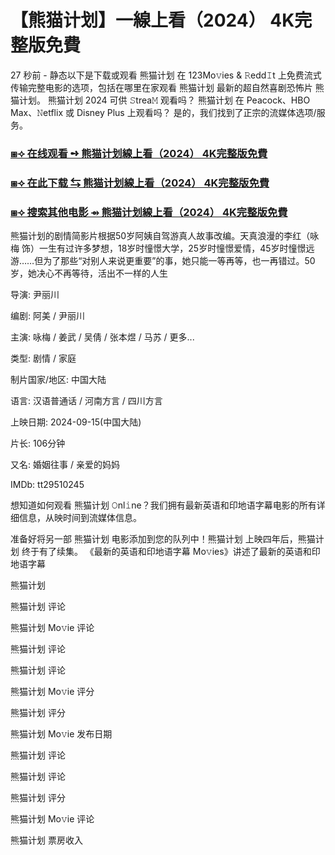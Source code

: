 # 【熊猫计划】一線上看（2024） 4K完整版免費

27 秒前 - 静态以下是下载或观看 熊猫计划 在 123Mo𝚟ies & 𝚁edd𝙸t 上免费流式传输完整电影的选项，包括在哪里在家观看 熊猫计划 最新的超自然喜剧恐怖片 熊猫计划。 熊猫计划 2024 可供 𝚂trea𝙼 观看吗？ 熊猫计划 在 Peacock、HBO Max、𝙽etflix 或 Disney Plus 上观看吗？ 是的，我们找到了正宗的流媒体选项/服务。

<h3><a href="https://taiwanmov.blogspot.com/p/panda-plan.html">⧆⟢ 在线观看 ➺ 熊猫计划線上看（2024） 4K完整版免費</a></h3>

<h3><a href="https://taiwanmov.blogspot.com/p/panda-plan.html">⧆⟢ 在此下载 ⇆ 熊猫计划線上看（2024） 4K完整版免費</a></h3>

<h3><a href="https://taiwanmov.blogspot.com/p/panda-plan.html">⧆⟢ 搜索其他电影 ⇴ 熊猫计划線上看（2024） 4K完整版免費</a></h3>

熊猫计划的剧情简影片根据50岁阿姨自驾游真人故事改编。天真浪漫的李红（咏梅 饰）一生有过许多梦想，18岁时憧憬大学，25岁时憧憬爱情，45岁时憧憬远游……但为了那些“对别人来说更重要”的事，她只能一等再等，也一再错过。50岁，她决心不再等待，活出不一样的人生

导演: 尹丽川

编剧: 阿美 / 尹丽川

主演: 咏梅 / 姜武 / 吴倩 / 张本煜 / 马苏 / 更多...

类型: 剧情 / 家庭

制片国家/地区: 中国大陆

语言: 汉语普通话 / 河南方言 / 四川方言

上映日期: 2024-09-15(中国大陆)

片长: 106分钟

又名: 婚姻往事 / 亲爱的妈妈

IMDb: tt29510245

想知道如何观看 熊猫计划 𝙾nl𝚒ne？我们拥有最新英语和印地语字幕电影的所有详细信息，从映时间到流媒体信息。

准备好将另一部 熊猫计划 电影添加到您的队列中！熊猫计划 上映四年后，熊猫计划 终于有了续集。 《最新的英语和印地语字幕 Mo𝚟ies》讲述了最新的英语和印地语字幕

熊猫计划

熊猫计划 评论

熊猫计划 Mo𝚟ie 评论

熊猫计划 评论

熊猫计划 评论

熊猫计划 Mo𝚟ie 评分

熊猫计划 评分

熊猫计划 Mo𝚟ie 发布日期

熊猫计划 评论

熊猫计划 评论

熊猫计划 评分

熊猫计划 Mo𝚟ie 评论

熊猫计划 票房收入
